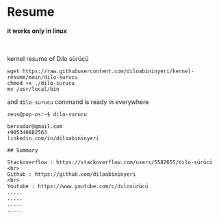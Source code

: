 # Resume
**it works only in linux** 

<br>
<br>
kernel resume of Dılo sürücü


```console
wget https://raw.githubusercontent.com/diloabininyeri/kernel-resume/main/dilo-surucu
chmod +x ./dilo-surucu
mv /usr/local/bin

```
and ```dilo-surucu``` command is ready in everywhere


```console
zeus@pop-os:~$ dilo-surucu

berxudar@gmail.com 
+905340882563
linkedin.com/in/diloabininyeri

## Summary

Stackoverflow : https://stackoverflow.com/users/5582655/dılo-sürücü
<br>
Github : https://github.com/diloabininyeri
<br>
Youtube : https://www.youtube.com/c/dılosürücü
.....
.....
.....
.....


```
